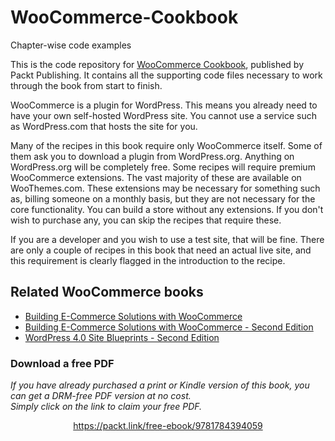 


# WooCommerce-Cookbook

Chapter-wise code examples

This is the code repository for [WooCommerce Cookbook](https://www.packtpub.com/web-development/woocommerce-cookbook?utm_source=github&utm_medium=repository&utm_campaign=9781784394059), published by Packt Publishing. It contains all the supporting code files necessary to work through the book from start to finish.

WooCommerce is a plugin for WordPress. This means you already need to have your own self-hosted WordPress site. You cannot use a service such as WordPress.com that hosts the site for you.

Many of the recipes in this book require only WooCommerce itself. Some of them ask you to download a plugin from WordPress.org. Anything on WordPress.org will be completely free. Some recipes will require premium WooCommerce extensions. The vast majority of these are available on WooThemes.com. These extensions may be necessary for something such as, billing someone on a monthly basis, but they are not necessary for the core functionality. You can build a store without any extensions. If you don't wish to purchase any, you can skip the
recipes that require these.

If you are a developer and you wish to use a test site, that will be fine. There are only a couple of recipes in this book that need an actual live site, and this requirement is clearly flagged in the introduction to the recipe.

## Related WooCommerce books
* [Building E-Commerce Solutions with WooCommerce](https://www.packtpub.com/web-development/building-e-commerce-solutions-woocommerce?utm_source=github&utm_medium=repository&utm_campaign=9781782166405)
* [Building E-Commerce Solutions with WooCommerce - Second Edition](https://www.packtpub.com/web-development/building-e-commerce-solutions-woocommerce-second-edition?utm_source=github&utm_medium=repository&utm_campaign=9781785881565)
* [WordPress 4.0 Site Blueprints - Second Edition](https://www.packtpub.com/web-development/wordpress-40-site-blueprints-second-edition?utm_source=github&utm_medium=repository&utm_campaign=9781784397968)
### Download a free PDF

 <i>If you have already purchased a print or Kindle version of this book, you can get a DRM-free PDF version at no cost.<br>Simply click on the link to claim your free PDF.</i>
<p align="center"> <a href="https://packt.link/free-ebook/9781784394059">https://packt.link/free-ebook/9781784394059 </a> </p>